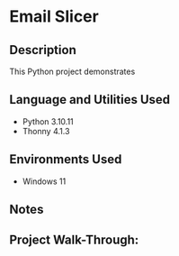 <h1>Email Slicer</h1>

<h2>Description</h2>
This Python project demonstrates 

<h2>Language and Utilities Used</h2>

- Python 3.10.11
- Thonny 4.1.3

<h2>Environments Used </h2>

- Windows 11

<h2>Notes</h2>


<h2>Project Walk-Through:</h2>

<p align="left">

<br />

<br />
<br />

<br />
<br />

<br />
<br />

<br />
<br />

<br />
<br />
